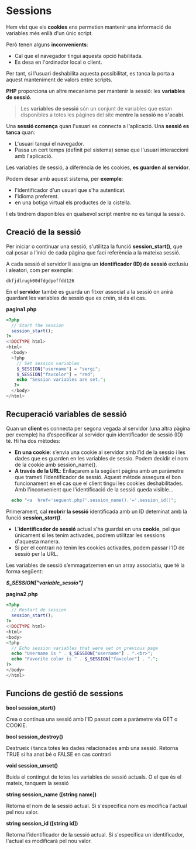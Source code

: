 <!-- notoc -->

# Sessions

Hem vist que els **cookies** ens permetien mantenir una informació de variables més enllà d'un únic script. 

Però tenen alguns **inconvenients**:
* Cal que el navegador tingui aquesta opció habilitada.
* Es desa en l'ordinador local o client.

Per tant, si l'usuari deshabilita aquesta possibilitat, es tanca la porta a aquest manteniment de valors entre scripts. 

**PHP** proporciona un altre mecanisme per mantenir la sessió: les **variables de sessió**.

> Les **variables de sessió** són un conjunt de variables que estan disponibles a totes les pàgines del site **mentre la sessió no s'acabi**. 

Una **sessió comença** quan l'usuari es connecta a l'aplicació.
Una **sessió es tanca** quan:
  * L'usuari tanqui el navegador.
  * Passa un cert temps (definit pel sistema) sense que l'usuari interaccioni amb l'aplicació.

Les variables de sessió, a diferència de les cookies, **es guarden al servidor**.

Podem desar amb aquest sistema, per **exemple**:
* l'identificador d'un usuari que s'ha autenticat.
* l'idioma preferent.
* en una botiga virtual els productes de la cistella.

I els tindrem disponibles en qualsevol script mentre no es tanqui la sessió. 

## Creació de la sessió

Per iniciar o continuar una sessió, s'utilitza la funció **session_start()**, que cal posar a l’inici de cada pàgina que faci referència a la mateixa sessió.

A cada sessió el servidor li assigna un **identificador (ID) de sessió** exclusiu i aleatori, com per exemple:

`dkfjdlrugk00dfdgdpeffdd126` 

En el **servidor** també es guarda un fitxer associat a la sessió on anirà guardant les variables de sessió que es creïn, si és el cas.

**pagina1.php**

```php
<?php
  // Start the session
  session_start();
?>
<!DOCTYPE html>
<html>
  <body>
  <?php
    // Set session variables
    $_SESSION["username"] = "sergi";
    $_SESSION["favcolor"] = "red";
    echo "Session variables are set.";
   ?>
  </body>
</html>
```

## Recuperació variables de sessió

Quan un **client** es connecta per segona vegada al servidor (una altra pàgina per exemple) ha d’especificar al servidor quin identificador de sessió (ID) té. 
Hi ha dos mètodes:
* **En una cookie**: 
  s’envia una cookie al servidor amb l’id de la sessio i les dades que es guarden en les variables de sessio. Podem decidir el nom de la cookie amb session_name().
* **A través de la URL**: 
  Enllaçarem a la següent pàgina amb un paràmetre que trameti l’identificador de sessió. Aquest mètode assegura el bon funcionament en el cas que el client tingui les cookies deshabilitades. Amb l'inconvenient que l'identificació de la sessió queda visible...

```php
  echo "<a  href='seguent.php?'.session_name().'='.session_id()";
```

Primerament, cal **reobrir la sessió** identificada amb un ID deteminat amb la funció **_session_start()_**.

* L'**identificador de sessió** actual s'ha guardat en una **cookie**, pel que únicament si les tenim activades, podrem utilitzar les sessions d'aquesta manera.
* Si per el contrari no tenim les cookies activades, podem passar l'ID de sessió per la URL.

Les variables de sessió s’emmagatzemen en un array associatiu, que té la forma següent: 	

_**$_SESSION["variable_sessio"]**_

**pagina2.php**

```php
<?php
  // Restart de session
  session_start();
?>
<!DOCTYPE html>
<html>
<body>
<?php
  // Echo session variables that were set on previous page
  echo "Username is " . $_SESSION["username"] . ".<br>";
  echo "Favorite color is " . $_SESSION["favcolor"] . ".";
?>
</body>
</html>
```

## Funcions de gestió de sessions

**bool session_start()**

Crea o continua una sessió amb l'ID passat com a paràmetre via GET o COOKIE. 

**bool session_destroy()**

Destrueix i tanca totes les dades relacionades amb una sessió. 
Retorna TRUE si ha anat bé o FALSE en cas contrari

**void session_unset()**

Buida el contingut de totes les variables de sessió actuals.
O el que és el mateix, tanquem la sessió

**string session_name ([string name])**

Retorna el nom de la sessió actual. 
Si s'especifica nom es modifica l'actual pel nou valor.

**string session_id ([string id])**

Retorna l'identificador de la sessió actual. 
Si s'especifica un identificador, l'actual es modificarà pel nou valor. 
